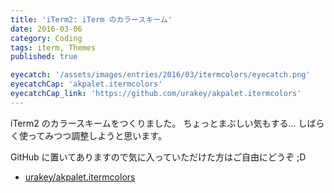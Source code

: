 ```yaml
---
title: 'iTerm2: iTerm のカラースキーム'
date: 2016-03-06
category: Coding
tags: iterm, Themes
published: true

eyecatch: '/assets/images/entries/2016/03/itermcolors/eyecatch.png'
eyecatchCap: 'akpalet.itermcolors'
eyecatchCap_link: 'https://github.com/urakey/akpalet.itermcolors'
---
```


iTerm2 のカラースキームをつくりました。
ちょっとまぶしい気もする...
しばらく使ってみつつ調整しようと思います。

GitHub に置いてありますので気に入っていただけた方はご自由にどうぞ ;D

- [urakey/akpalet.itermcolors](https://github.com/urakey/akpalet.itermcolors)
